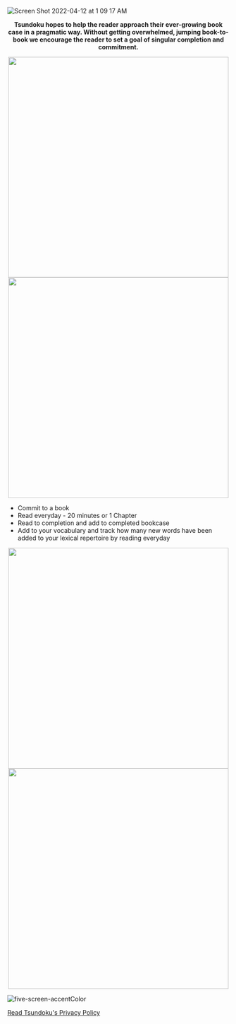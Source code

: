   ![Screen Shot 2022-04-12 at 1 09 17 AM](https://user-images.githubusercontent.com/18372801/163682248-d99d620e-a226-4695-aa17-254212712630.png)

<p align="center" style="font-weight: bold;">
Tsundoku hopes to help the reader approach their ever-growing book case in a pragmatic way. Without getting overwhelmed, jumping book-to-book we encourage the reader to set a goal of singular completion and commitment.
<p/>

<p align="center">
<img src="https://user-images.githubusercontent.com/18372801/163682277-6ab1931f-beb3-46ce-a0a9-40fdb8095c7c.png" height="500"> <img src="https://user-images.githubusercontent.com/18372801/163682278-99417449-221f-44fc-ac27-ce9db86b6681.png" height="500">
<p/>

- Commit to a book
- Read everyday - 20 minutes or 1 Chapter
- Read to completion and add to completed bookcase
- Add to your vocabulary and track how many new words have been added to your lexical repertoire by reading everyday  

<p align="center">
<img src="https://user-images.githubusercontent.com/18372801/163682894-91b525b8-dbb3-4634-87e7-53082c1fe286.png" height="500"> 

<img src="https://user-images.githubusercontent.com/18372801/163683091-4d89f7bc-2130-4edd-aa67-86f696596415.png" height="500">
<p/>
                      

![five-screen-accentColor](https://user-images.githubusercontent.com/18372801/163683155-5c553b39-de04-44d7-b18c-ffeea79f7263.png)

[Read Tsundoku's Privacy Policy](https://www.termsfeed.com/live/a0fdb2b6-eaaf-4061-95e6-d5964cf8fb61)
